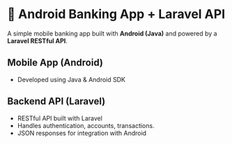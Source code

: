 # 🏦 Android Banking App + Laravel API

A simple mobile banking app built with **Android (Java)** and powered by a **Laravel RESTful API**.

## Mobile App (Android)

- Developed using Java & Android SDK

##  Backend API (Laravel)

- RESTful API built with Laravel
- Handles authentication, accounts, transactions.
- JSON responses for integration with Android
